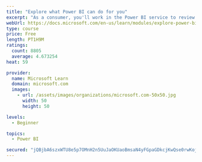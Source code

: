 ```yaml
---
title: "Explore what Power BI can do for you"
excerpt: "As a consumer, you'll work in the Power BI service to review and interact with content that has been shared with you. This module provides the foundational information that you need to work effectively in the Power BI service."
webUrl: https://docs.microsoft.com/en-us/learn/modules/explore-power-bi-service/
type: course
price: Free
length: PT1H9M
ratings:
  count: 8805
  average: 4.673254
heat: 59

provider:
  name: Microsoft Learn
  domain: microsoft.com
  images:
    - url: /assets/images/organizations/microsoft.com-50x50.jpg
      width: 50
      height: 50

levels:
  - Beginner

topics:
  - Power BI

secured: "jQBjbA6szxWTU8e5p7OMnH2n5UuJaOKUaoBmsaN4yFGpaGDkcjKwQse0rwKojTCIjP1No3AkALGaNdFOo3bC4Ze0PnMqI/o0ac0vxN/jNsKtcTEfaxJdNRPW/XOuwQUe+le2dqg4uISWCp36DVjmSEss1L7Z10H7QtRLWnlPgJXHzAylaG8zwv5T6ug82jvYTu/HRg9em8F5yTAQLhXx8+JTSH+IjOG1/ufUlclfVCCDM7xwq3CkOYCvSoWqoiKU0vDTB9UlhrlfdL7i6IX66WLh57fCjZEyk89yBJtfCSs/Dibm0StUE4yM5Jgn1FoigWae6gcutmjieBRYLfjPwtCpmWDib1/73jeUjAtKtT5ivoHv73CM8XK2eGVcY+U8UYRLF/7BobzvUc27Q0sR6frGBZUnZwzDOKBe0ylp+0c=;QDIvU1h68/cIJjJa7plkHw=="
---
```


